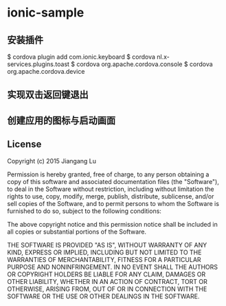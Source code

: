 # ionic-sample

## 安装插件

$ cordova plugin add com.ionic.keyboard
$ cordova nl.x-services.plugins.toast
$ cordova org.apache.cordova.console
$ cordova org.apache.cordova.device

## 实现双击返回键退出

## 创建应用的图标与启动画面

## License

Copyright (c) 2015 Jiangang Lu

Permission is hereby granted, free of charge, to any person obtaining a copy
of this software and associated documentation files (the "Software"), to deal
in the Software without restriction, including without limitation the rights
to use, copy, modify, merge, publish, distribute, sublicense, and/or sell
copies of the Software, and to permit persons to whom the Software is
furnished to do so, subject to the following conditions:

The above copyright notice and this permission notice shall be included in
all copies or substantial portions of the Software.

THE SOFTWARE IS PROVIDED "AS IS", WITHOUT WARRANTY OF ANY KIND, EXPRESS OR
IMPLIED, INCLUDING BUT NOT LIMITED TO THE WARRANTIES OF MERCHANTABILITY,
FITNESS FOR A PARTICULAR PURPOSE AND NONINFRINGEMENT. IN NO EVENT SHALL THE
AUTHORS OR COPYRIGHT HOLDERS BE LIABLE FOR ANY CLAIM, DAMAGES OR OTHER
LIABILITY, WHETHER IN AN ACTION OF CONTRACT, TORT OR OTHERWISE, ARISING FROM,
OUT OF OR IN CONNECTION WITH THE SOFTWARE OR THE USE OR OTHER DEALINGS IN
THE SOFTWARE.
